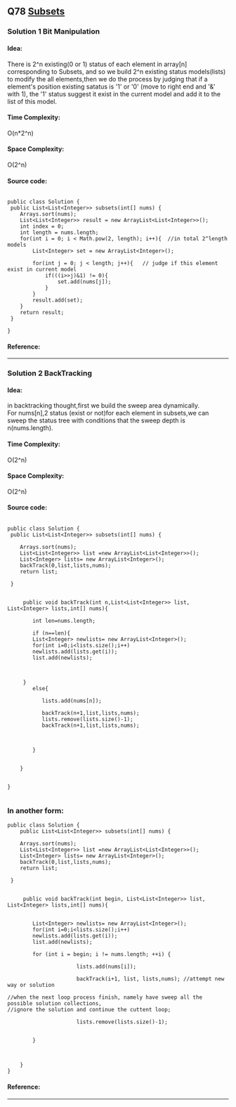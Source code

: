 ## Q78 [Subsets](https://leetcode.com/problems/subsets/) 
 
 
### Solution 1 Bit Manipulation
#### Idea:
There is 2^n existing(0 or 1) status of each element in array[n] corresponding to Subsets, and so we build 2^n existing status models(lists)
to modify the all elements,then we do the process by judging that if a element's position existing satatus is '1' or '0' (move to right end and '&' with 1),
the '1' status suggest it exist in the current model and add it to the list of this model.

#### Time Complexity:
O(n*2^n)
#### Space Complexity:
O(2^n)
#### Source code:
```

public class Solution {
 public List<List<Integer>> subsets(int[] nums) {
    Arrays.sort(nums);
    List<List<Integer>> result = new ArrayList<List<Integer>>();
    int index = 0;
    int length = nums.length;
    for(int i = 0; i < Math.pow(2, length); i++){  //in total 2^length models
        List<Integer> set = new ArrayList<Integer>();
      
        for(int j = 0; j < length; j++){   // judge if this element exist in current model
            if(((i>>j)&1) != 0){
                set.add(nums[j]);
            }
        }
        result.add(set);
    }
    return result;
 }

}

```
#### Reference:

---

### Solution 2 BackTracking
#### Idea:
in backtracking thought,first we build the sweep area dynamically.  
For nums[n],2 status (exist or not)for each element in subsets,we can sweep the status tree with conditions that the sweep depth is n(nums.length).

#### Time Complexity:
O(2^n)
#### Space Complexity:
O(2^n)
#### Source code:
```

public class Solution {
 public List<List<Integer>> subsets(int[] nums) {
 
    Arrays.sort(nums);
    List<List<Integer>> list =new ArrayList<List<Integer>>();
    List<Integer> lists= new ArrayList<Integer>();
    backTrack(0,list,lists,nums);
    return list;
 
 }


     public void backTrack(int n,List<List<Integer>> list, List<Integer> lists,int[] nums){
        
        int len=nums.length;
    
        if (n==len){
        List<Integer> newlists= new ArrayList<Integer>();
        for(int i=0;i<lists.size();i++)
        newlists.add(lists.get(i));
        list.add(newlists);
       
      
      
     }
        else{
           
           lists.add(nums[n]); 
           
           backTrack(n+1,list,lists,nums);
           lists.remove(lists.size()-1);   
           backTrack(n+1,list,lists,nums);
         
         
            
        }
        
        
    }
    
    
}


```
### In another form:
```
public class Solution {
    public List<List<Integer>> subsets(int[] nums) {
        
    Arrays.sort(nums);
    List<List<Integer>> list =new ArrayList<List<Integer>>();
    List<Integer> lists= new ArrayList<Integer>();
    backTrack(0,list,lists,nums);
    return list;
 
 }


     public void backTrack(int begin, List<List<Integer>> list, List<Integer> lists,int[] nums){
        
      
        List<Integer> newlists= new ArrayList<Integer>();
        for(int i=0;i<lists.size();i++)
        newlists.add(lists.get(i));
        list.add(newlists);
       
       	for (int i = begin; i != nums.length; ++i) {
					
			          lists.add(nums[i]); 
			         
			          backTrack(i+1, list, lists,nums); //attempt new way or solution
			          
//when the next loop process finish, namely have sweep all the possible solution collections,
//ignore the solution and continue the cuttent loop;

			          lists.remove(lists.size()-1); 
			          
			          
       	}
    
        
        
    }
}
```

#### Reference:

---

